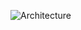 ![Architecture](https://api.d2lang.com/render/svg?script=qlDQtVOo5AIEAAD__w==&layout=dagre&theme=8&sketch=1)
